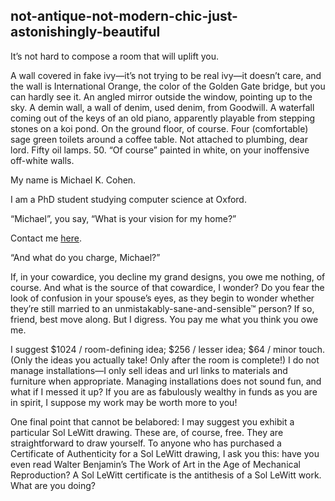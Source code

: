 ## not-antique-not-modern-chic-just-astonishingly-beautiful

It’s not hard to compose a room that will uplift you.

A wall covered in fake ivy—it’s not trying to be real ivy—it doesn’t care, and the wall is International Orange, the color of the Golden Gate bridge, but you can hardly see it.
An angled mirror outside the window, pointing up to the sky.
A demin wall, a wall of denim, used denim, from Goodwill.
A waterfall coming out of the keys of an old piano, apparently playable from stepping stones on a koi pond. On the ground floor, of course.
Four (comfortable) sage green toilets around a coffee table. Not attached to plumbing, dear lord.
Fifty oil lamps. 50.
“Of course” painted in white, on your inoffensive off-white walls.

My name is Michael K. Cohen.

I am a PhD student studying computer science at Oxford.

“Michael”, you say, “What is your vision for my home?”

Contact me [here](mailto:mkc1000@gmail.com).

“And what do you charge, Michael?”

If, in your cowardice, you decline my grand designs, you owe me nothing, of course. And what is the source of that cowardice, I wonder? Do you fear the look of confusion in your spouse’s eyes, as they begin to wonder whether they’re still married to an unmistakably-sane-and-sensible™ person? If so, friend, best move along. But I digress. You pay me what you think you owe me.

I suggest $1024 / room-defining idea; $256 / lesser idea; $64 / minor touch. (Only the ideas you actually take! Only after the room is complete!) I do not manage installations—I only sell ideas and url links to materials and furniture when appropriate. Managing installations does not sound fun, and what if I messed it up? If you are as fabulously wealthy in funds as you are in spirit, I suppose my work may be worth more to you!

One final point that cannot be belabored: I may suggest you exhibit a particular Sol LeWitt drawing. These are, of course, free. They are straightforward to draw yourself. To anyone who has purchased a Certificate of Authenticity for a Sol LeWitt drawing, I ask you this: have you even read Walter Benjamin’s The Work of Art in the Age of Mechanical Reproduction? A Sol LeWitt certificate is the antithesis of a Sol LeWitt work. What are you doing?
